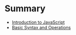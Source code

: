 # Summary

- [Introduction to JavaScript](./chapter_1.md)
- [Basic Syntax and Operations](./chapter_2.md)
